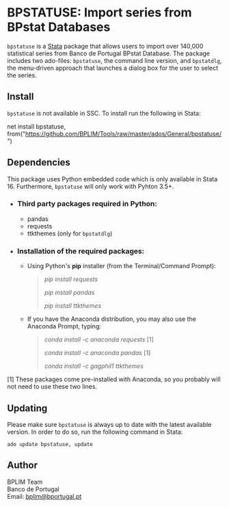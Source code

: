 # BPSTATUSE: Import series from BPstat Databases

`bpstatuse` is a [Stata](http://www.stata.com/) package that allows users to import over 140,000
statistical series from Banco de Portugal BPstat Database. The package includes two ado-files: `bpstatuse`, the command line version, and `bpstatdlg`, the menu-driven approach that launches a dialog box for the user to select the series.

## Install

`bpstatuse` is not available in SSC. To install run the following in Stata:

net install bpstatuse, from("https://github.com/BPLIM/Tools/raw/master/ados/General/bpstatuse/")

## Dependencies

This package uses Python embedded code which is only available in Stata 16. Furthermore, `bpstatuse` will only work with Pyhton 3.5+.

- ### Third party packages required in Python:

  - pandas
  - requests
  - ttkthemes (only for `bpstatdlg`)

- ### Installation of the required packages:

  - Using Python's **pip** installer (from the Terminal/Command Prompt):

    > *pip install requests*
    >
    > *pip install pandas*
    >
    > *pip install ttkthemes*
    >

   - If you have the Anaconda distribution, you may also use the Anaconda Prompt, typing:

       > *conda install -c anaconda requests* [1]
       >
       > *conda install -c anaconda pandas* [1]
       >
       > *conda install -c gagphil1 ttkthemes*
       >    

[1] These packages come pre-installed with Anaconda, so you probably will not need to use these two lines.

## Updating

Please make sure `bpstatuse` is always up to date with the latest available version. In order to do so, run the following command in Stata:

```
ado update bpstatuse, update
```

## Author

BPLIM Team
<br>Banco de Portugal
<br>Email: bplim@bportugal.pt
